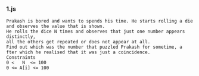 ### 1.js
    Prakash is bored and wants to spends his time. He starts rolling a die and observes the value that is shown. 
    He rolls the dice N times and observes that just one number appears distinctly, 
    all the others get repeated or does not appear at all. 
    Find out which was the number that puzzled Prakash for sometime, a
    fter which he realised that it was just a coincidence.
    Constraints
    0 <   N  <= 100
    0 <= A[i] <= 100

